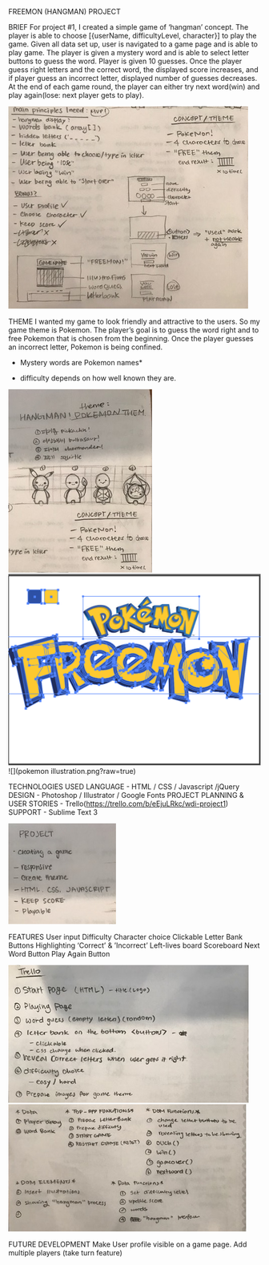 FREEMON (HANGMAN) PROJECT

BRIEF
For project #1, I created a simple game of ‘hangman’ concept.
The player is able to choose [{userName, difficultyLevel, character}] to play the game. Given all data set up, user is navigated to a game page and is able to play game. The player is given a mystery word and is able to select letter buttons to guess the word. Player is given 10 guesses. Once the player guess right letters and the correct word, the displayed score increases, and if player guess an incorrect letter, displayed number of guesses decreases. At the end of each game round, the player can either try next word(win) and play again(lose: next player gets to play).

![](Wireframes.JPG?raw=true)


THEME
I wanted my game to look friendly and attractive to the users. So my game theme is Pokemon. The player’s goal is to guess the word right and to free Pokemon that is chosen from the beginning. Once the player guesses an incorrect letter, Pokemon is being confined.
* Mystery words are Pokemon names*
- difficulty depends on how well known they are.

![](DesignProcess.JPG?raw=true)
![](freemonLogo.png?raw=true)
![](pokemon illustration.png?raw=true)


TECHNOLOGIES USED
LANGUAGE - HTML / CSS / Javascript /jQuery
DESIGN - Photoshop / Illustrator / Google Fonts
PROJECT PLANNING & USER STORIES - Trello(https://trello.com/b/eEjuLRkc/wdi-project1)
SUPPORT - Sublime Text 3

![](InitialPlan.JPG?raw=true)


FEATURES
User input
Difficulty
Character choice
Clickable Letter Bank Buttons
Highlighting ‘Correct’ & ’Incorrect’
Left-lives board
Scoreboard
Next Word Button
Play Again Button

![](TrelloPlan.JPG?raw=true)
![](FunctionsPlan.JPG?raw=true)


FUTURE DEVELOPMENT
Make User profile visible on a game page.
Add multiple players (take turn feature)
